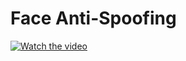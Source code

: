 # Face Anti-Spoofing
[![Watch the video](https://i9.ytimg.com/vi_webp/fNzQdmfk-z8/mq3.webp?sqp=CJz_np4G-oaymwEmCMACELQB8quKqQMa8AEB-AHWBIACxAOKAgwIABABGGUgVihXMA8=&rs=AOn4CLAJjRkZMPu0ZnR1M9pyhYIFLGKZww)](https://youtu.be/fNzQdmfk-z8)
